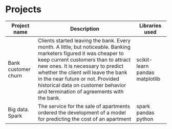 # Projects
Project name | Description | Libraries used
------ | -----------------------------------------------------------------------------------|----------
Bank customer churn |Clients started leaving the bank. Every month. A little, but noticeable. Banking marketers figured it was cheaper to keep current customers than to attract new ones. It is necessary to predict whether the client will leave the bank in the near future or not. Provided historical data on customer behavior and termination of agreements with the bank.                                                    | scikit-learn pandas matplotlib
Big data. Spark |The service for the sale of apartments ordered the development of a model for predicting the cost of an apartment | spark pandas python
